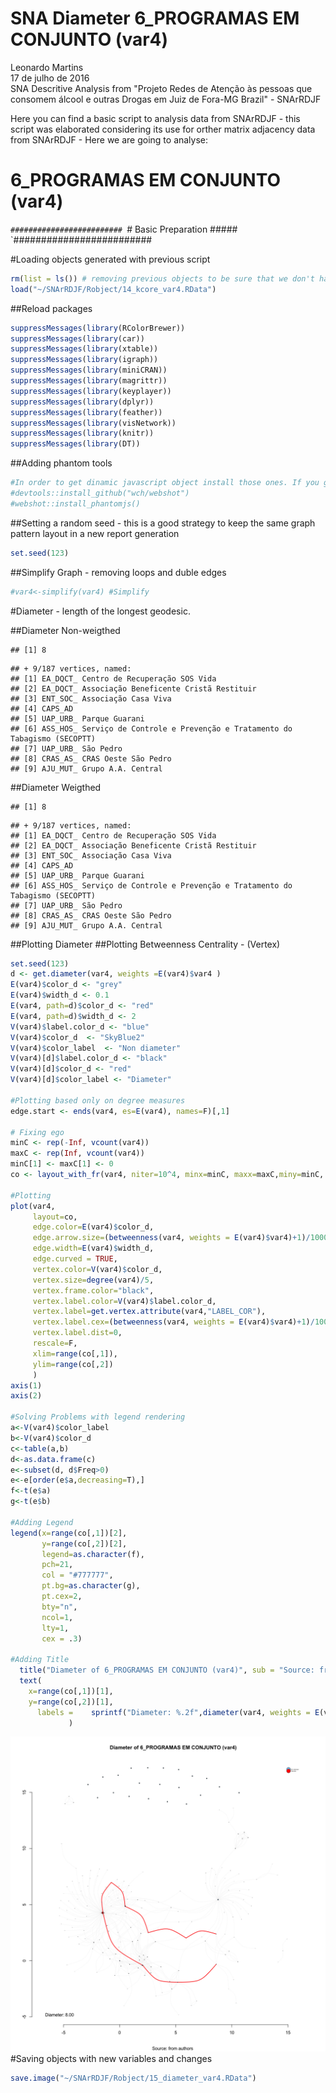 # SNA Diameter 6_PROGRAMAS EM CONJUNTO (var4)
Leonardo Martins  
17 de julho de 2016  
SNA Descritive Analysis from "Projeto Redes de Atenção às pessoas que consomem álcool e outras Drogas em Juiz de Fora-MG   Brazil"  - SNArRDJF

Here you can find a basic script to analysis data from SNArRDJF - this script was elaborated considering its use for orther matrix adjacency data from SNArRDJF - Here we are going to analyse:

# 6_PROGRAMAS EM CONJUNTO (var4)

`#########################
`# Basic Preparation #####
`#########################

#Loading objects generated with previous script 

```r
rm(list = ls()) # removing previous objects to be sure that we don't have objects conflicts name
load("~/SNArRDJF/Robject/14_kcore_var4.RData")
```
##Reload packages

```r
suppressMessages(library(RColorBrewer))
suppressMessages(library(car))
suppressMessages(library(xtable))
suppressMessages(library(igraph))
suppressMessages(library(miniCRAN))
suppressMessages(library(magrittr))
suppressMessages(library(keyplayer))
suppressMessages(library(dplyr))
suppressMessages(library(feather))
suppressMessages(library(visNetwork))
suppressMessages(library(knitr))
suppressMessages(library(DT))
```
##Adding phantom tools

```r
#In order to get dinamic javascript object install those ones. If you get problems installing go to Stackoverflow.com and type your error to discover what to do. In some cases the libraries need to be intalled in outside R libs.
#devtools::install_github("wch/webshot")
#webshot::install_phantomjs()
```
##Setting a random seed - this is a good strategy to keep the same graph pattern layout in a new report generation

```r
set.seed(123)
```

##Simplify Graph - removing loops and duble edges 

```r
#var4<-simplify(var4) #Simplify
```


#Diameter - length of the longest geodesic.

##Diameter Non-weigthed 

```
## [1] 8
```

```
## + 9/187 vertices, named:
## [1] EA_DQCT_ Centro de Recuperação SOS Vida                                     
## [2] EA_DQCT_ Associação Beneficente Cristã Restituir                            
## [3] ENT_SOC_ Associação Casa Viva                                               
## [4] CAPS_AD                                                                     
## [5] UAP_URB_ Parque Guarani                                                     
## [6] ASS_HOS_ Serviço de Controle e Prevenção e Tratamento do Tabagismo (SECOPTT)
## [7] UAP_URB_ São Pedro                                                          
## [8] CRAS_AS_ CRAS Oeste São Pedro                                               
## [9] AJU_MUT_ Grupo A.A. Central
```
##Diameter Weigthed 

```
## [1] 8
```

```
## + 9/187 vertices, named:
## [1] EA_DQCT_ Centro de Recuperação SOS Vida                                     
## [2] EA_DQCT_ Associação Beneficente Cristã Restituir                            
## [3] ENT_SOC_ Associação Casa Viva                                               
## [4] CAPS_AD                                                                     
## [5] UAP_URB_ Parque Guarani                                                     
## [6] ASS_HOS_ Serviço de Controle e Prevenção e Tratamento do Tabagismo (SECOPTT)
## [7] UAP_URB_ São Pedro                                                          
## [8] CRAS_AS_ CRAS Oeste São Pedro                                               
## [9] AJU_MUT_ Grupo A.A. Central
```
##Plotting Diameter
##Plotting Betweenness Centrality - (Vertex)

```r
set.seed(123)
d <- get.diameter(var4, weights =E(var4)$var4 )
E(var4)$color_d <- "grey"
E(var4)$width_d <- 0.1
E(var4, path=d)$color_d <- "red"
E(var4, path=d)$width_d <- 2
V(var4)$label.color_d <- "blue"
V(var4)$color_d  <- "SkyBlue2"
V(var4)$color_label  <- "Non diameter"
V(var4)[d]$label.color_d <- "black"
V(var4)[d]$color_d <- "red"
V(var4)[d]$color_label <- "Diameter"

#Plotting based only on degree measures 
edge.start <- ends(var4, es=E(var4), names=F)[,1]

# Fixing ego
minC <- rep(-Inf, vcount(var4))
maxC <- rep(Inf, vcount(var4))
minC[1] <- maxC[1] <- 0
co <- layout_with_fr(var4, niter=10^4, minx=minC, maxx=maxC,miny=minC, maxy=maxC, weights = E(var4)$var4)

#Plotting
plot(var4, 
     layout=co,
     edge.color=E(var4)$color_d,
     edge.arrow.size=(betweenness(var4, weights = E(var4)$var4)+1)/100000,
     edge.width=E(var4)$width_d,
     edge.curved = TRUE,
     vertex.color=V(var4)$color_d,
     vertex.size=degree(var4)/5,
     vertex.frame.color="black",
     vertex.label.color=V(var4)$label.color_d,
     vertex.label=get.vertex.attribute(var4,"LABEL_COR"),
     vertex.label.cex=(betweenness(var4, weights = E(var4)$var4)+1)/10000,
     vertex.label.dist=0,
     rescale=F,
     xlim=range(co[,1]), 
     ylim=range(co[,2])
     )
axis(1)
axis(2)

#Solving Problems with legend rendering 
a<-V(var4)$color_label 
b<-V(var4)$color_d
c<-table(a,b)
d<-as.data.frame(c)
e<-subset(d, d$Freq>0)
e<-e[order(e$a,decreasing=T),] 
f<-t(e$a)
g<-t(e$b)

#Adding Legend
legend(x=range(co[,1])[2], 
       y=range(co[,2])[2],
       legend=as.character(f),
       pch=21,
       col = "#777777", 
       pt.bg=as.character(g),
       pt.cex=2,
       bty="n", 
       ncol=1,
       lty=1,
       cex = .3)

#Adding Title
  title("Diameter of 6_PROGRAMAS EM CONJUNTO (var4)", sub = "Source: from authors ")
  text( 
    x=range(co[,1])[1],
    y=range(co[,2])[1], 
      labels =    sprintf("Diameter: %.2f",diameter(var4, weights = E(var4)$var4))
             )
```

![](6_PROGRAMAS_EM_CONJUNTO_15_diameter_files/figure-html/unnamed-chunk-8-1.png)<!-- -->
#Saving objects with new variables and changes

```r
save.image("~/SNArRDJF/Robject/15_diameter_var4.RData") 
```


